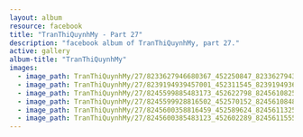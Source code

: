 ```yaml
---
layout: album
resource: facebook
title: "TranThiQuynhMy - Part 27"
description: "facebook album of TranThiQuynhMy, part 27."
active: gallery
album-title: "TranThiQuynhMy"
images:
  - image_path: TranThiQuynhMy/27/8233627946680367_452250847_8233627943347034_3263316166292281621_n.jpg
  - image_path: TranThiQuynhMy/27/8239194939457001_452311545_8239194936123668_8404019828849562619_n.jpg
  - image_path: TranThiQuynhMy/27/8245599885483173_452622798_8245610825482079_2759443427764917923_n.jpg
  - image_path: TranThiQuynhMy/27/8245599928816502_452570152_8245610848815410_6876856773433212587_n.jpg
  - image_path: TranThiQuynhMy/27/8245600358816459_452589624_8245611325482029_3406208569710083354_n.jpg
  - image_path: TranThiQuynhMy/27/8245600385483123_452602289_8245611555482006_812169271900731936_n.jpg
---
```

